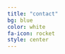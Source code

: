 ```yaml
---
title: "contact"
bg: blue
color: white
fa-icon: rocket
style: center
---
```


<a href="mailto:radoslaw@zagwozdka.com">
<span class="fa-stack subtlecircle" style="font-size:50px; background:rgba(255,166,0,0.1)">
  <i class="fa fa-circle fa-stack-2x text-white"></i>
  <i class="fa fa-envelope-o fa-stack-1x text-orange"></i>
</span>
</a>
<a href="https://github.com/stankiewicz/"><span class="fa-stack subtlecircle" style="font-size:50px; background:rgba(255,166,0,0.1)">
  <i class="fa fa-circle fa-stack-2x text-white"></i>
  <i class="fa fa-github fa-stack-1x text-orange"></i>
</span>
</a>
<a href="http://pl.linkedin.com/in/stankiewicz/"><span class="fa-stack subtlecircle" style="font-size:50px; background:rgba(255,166,0,0.1)">
  <i class="fa fa-circle fa-stack-2x text-white"></i>
  <i class="fa fa-linkedin fa-stack-1x text-orange"></i>
</span>
</a>
<a href="http://blog.zagwozdka.com"><span class="fa-stack subtlecircle" style="font-size:50px; background:rgba(255,166,0,0.1)">
  <i class="fa fa-circle fa-stack-2x text-white"></i>
  <i class="fa fa-rss fa-stack-1x text-orange"></i>
</span>
</a>